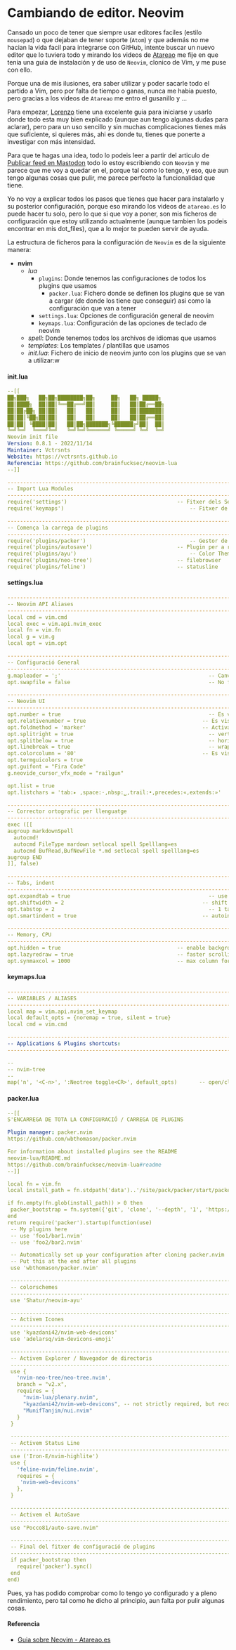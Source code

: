 # Cambiando de editor. Neovim

Cansado un poco de tener que siempre usar editores faciles (estilo `mousepad`) o que dejaban de tener soporte (`Atom`) y que además no me hacian la vida facil para integrarse con GitHub, intente buscar un nuevo editor que lo tuviera todo y mirando los videos de [Atareao](https://atareao.es) me fije en que tenia una guia de instalación y de uso de `Neovim`, clonico de Vim, y me puse con ello.

<!--more-->

Porque una de mis ilusiones, era saber utilizar y poder sacarle todo el partido a Vim, pero por falta de tiempo o ganas, nunca me habia puesto, pero gracias a los videos de `Atareao` me entro el gusanillo y ...

Para empezar, [Lorenzo](https://atareao.es) tiene una excelente guia para iniciarse y usarlo donde todo esta muy bien explicado (aunque aun tengo algunas dudas para aclarar), pero para un uso sencillo y sin muchas complicaciones tienes más que suficiente, si quieres más, ahi es donde tu, tienes que ponerte a investigar con más intensidad.

Para que te hagas una idea, todo lo podeis leer a partir del articulo de [Publicar feed en Mastodon](2022-11-14-publicar-feed-mastodon.md) todo lo estoy escribiendo con `Neovim` y me parece que me voy a quedar en el, porque tal como lo tengo, y eso, que aun tengo algunas cosas que pulir, me parece perfecto la funcionalidad que tiene.

Yo no voy a explicar todos los pasos que tienes que hacer para instalarlo y su posterior configuración, porque eso mirando los videos de `atareao.es` lo puede hacer tu solo, pero lo que si que voy a poner, son mis ficheros de configuración que estoy utilizando actualmente (aunque tambien los podeis encontrar en mis dot_files), que a lo mejor te pueden servir de ayuda.

La estructura de ficheros para la configuración de `Neovim` es de la siguiente manera:
- **nvim**
  - *lua*
    - `plugins`: Donde tenemos las configuraciones de todos los plugins que usamos
      - `packer.lua`: Fichero donde se definen los plugins que se van a cargar (de donde los tiene que conseguir) asi como la configuración que van a tener
    - `settings.lua`: Opciones de configuración general de neovim
    - `keymaps.lua`: Configuración de las opciones de teclado de neovim
  - *spell*: Donde tenemos todos los archivos de idiomas que usamos
  - *templates*: Los templates / plantillas que usamos
  - *init.lua*: Fichero de inicio de neovim junto con los plugins que se van a utilizar:w

#### init.lua
```yaml
--[[
██╗███╗   ██╗██╗████████╗██╗     ██╗   ██╗ █████╗
██║████╗  ██║██║╚══██╔══╝██║     ██║   ██║██╔══██╗
██║██╔██╗ ██║██║   ██║   ██║     ██║   ██║███████║
██║██║╚██╗██║██║   ██║   ██║     ██║   ██║██╔══██║
██║██║ ╚████║██║   ██║██╗███████╗╚██████╔╝██║  ██║
╚═╝╚═╝  ╚═══╝╚═╝   ╚═╝╚═╝╚══════╝ ╚═════╝ ╚═╝  ╚═╝
Neovim init file
Version: 0.8.1 - 2022/11/14
Maintainer: Vctrsnts
Website: https://vctrsnts.github.io
Referencia: https://github.com/brainfucksec/neovim-lua
--]]

----------------------------------------------------------------------------------------------------
-- Import Lua Modules
----------------------------------------------------------------------------------------------------
require('settings')                                   -- Fitxer dels Settings
require('keymaps')			                              -- Fitxer de la configuració del teclat

----------------------------------------------------------------------------------------------------
-- Comença la carrega de plugins
----------------------------------------------------------------------------------------------------
require('plugins/packer')		                          -- Gestor de Plugins
require('plugins/autosave')                           -- Plugin per a realitzar el AutoSave
require('plugins/ayu')			                          -- Color Theme
require('plugins/neo-tree')                           -- filebrowser
require('plugins/feline')                             -- statusline
```

#### settings.lua
```yaml
----------------------------------------------------------------------------------------------------
-- Neovim API Aliases
----------------------------------------------------------------------------------------------------
local cmd = vim.cmd
local exec = vim.api.nvim_exec
local fn = vim.fn
local g = vim.g
local opt = vim.opt

----------------------------------------------------------------------------------------------------
-- Configuració General
----------------------------------------------------------------------------------------------------
g.mapleader = ';'					                            -- Canviar leader a coma
opt.swapfile = false					                        -- No fe servir swapfile

----------------------------------------------------------------------------------------------------
-- Neovim UI
----------------------------------------------------------------------------------------------------
opt.number = true					                            -- Es visualitzar els numeros de les linias
opt.relativenumber = true				                      -- Es visualitzar el numero relatiu de la linia
opt.foldmethod = 'marker'				                      -- Activada folding (default 'foldmarker')
opt.splitright = true					                        -- vertical split to the right
opt.splitbelow = true					                        -- horizontal split to the bottom
opt.linebreak = true					                        -- wrap on word boundary
opt.colorcolumn = '80'					                      -- Es visualitzar la linia que marca els 80 caracters
opt.termguicolors = true 
opt.guifont = "Fira Code"
g.neovide_cursor_vfx_mode = "railgun"

opt.list = true
opt.listchars = 'tab:▸ ,space:·,nbsp:␣,trail:•,precedes:«,extends:»'

---------------------------------------------------------------------------------------------------
-- Corrector ortografic per llenguatge
---------------------------------------------------------------------------------------------------
exec ([[
augroup markdownSpell
  autocmd!
  autocmd FileType mardown setlocal spell Spelllang=es
  autocmd BufRead,BufNewFile *.md setlocal spell spelllang=es
augroup END
]], false)

---------------------------------------------------------------------------------------------------
-- Tabs, indent
---------------------------------------------------------------------------------------------------
opt.expandtab = true					                        -- use spaces instead of tabs
opt.shiftwidth = 2					                          -- shift 2 spaces when tab
opt.tabstop = 2						                            -- 1 tab == 2 spaces
opt.smartindent = true					                      -- autoindent new lines

---------------------------------------------------------------------------------------------------
-- Memory, CPU
---------------------------------------------------------------------------------------------------
opt.hidden = true                                     -- enable background buffers
opt.lazyredraw = true                                 -- faster scrolling
opt.synmaxcol = 1000                                  -- max column for syntax highlight
```
 
#### keymaps.lua
```yaml
----------------------------------------------------------------------------------------------------
-- VARIABLES / ALIASES
----------------------------------------------------------------------------------------------------
local map = vim.api.nvim_set_keymap
local default_opts = {noremap = true, silent = true}
local cmd = vim.cmd

----------------------------------------------------------------------------------------------------
-- Applications & Plugins shortcuts:
----------------------------------------------------------------------------------------------------

--
-- nvim-tree
--
map('n', '<C-n>', ':Neotree toggle<CR>', default_opts)       -- open/close
```
 
#### packer.lua
```yaml
--[[
S'ENCARREGA DE TOTA LA CONFIGURACIÓ / CARREGA DE PLUGINS

Plugin manager: packer.nvim
https://github.com/wbthomason/packer.nvim

For information about installed plugins see the README
neovim-lua/README.md
https://github.com/brainfucksec/neovim-lua#readme
--]]

local fn = vim.fn
local install_path = fn.stdpath('data')..'/site/pack/packer/start/packer.nvim'

if fn.empty(fn.glob(install_path)) > 0 then
 packer_bootstrap = fn.system({'git', 'clone', '--depth', '1', 'https://github.com/wbthomason/packer.nvim', install_path})
end
return require('packer').startup(function(use)
 -- My plugins here
 -- use 'foo1/bar1.nvim'
 -- use 'foo2/bar2.nvim'

 -- Automatically set up your configuration after cloning packer.nvim
 -- Put this at the end after all plugins
 use 'wbthomason/packer.nvim'

 -------------------------------------------------------------------------------------------------
 -- colorschemes
 -------------------------------------------------------------------------------------------------
 use 'Shatur/neovim-ayu'

 -------------------------------------------------------------------------------------------------
 -- Activem Icones
 -------------------------------------------------------------------------------------------------
 use 'kyazdani42/nvim-web-devicons'
 use 'adelarsq/vim-devicons-emoji'

 -------------------------------------------------------------------------------------------------
 -- Activem Explorer / Navegador de directoris
 -------------------------------------------------------------------------------------------------
 use {
   'nvim-neo-tree/neo-tree.nvim',
   branch = "v2.x",
   requires = {
     "nvim-lua/plenary.nvim",
     "kyazdani42/nvim-web-devicons", -- not strictly required, but recommended
     "MunifTanjim/nui.nvim"
   }
 }
 
 -------------------------------------------------------------------------------------------------
 -- Activem Status Line
 -------------------------------------------------------------------------------------------------
 use ('Iron-E/nvim-highlite')
 use {
   'feline-nvim/feline.nvim',
   requires = {
    'nvim-web-devicons'
   },
 }

 -------------------------------------------------------------------------------------------------
 -- Activem el AutoSave
 -------------------------------------------------------------------------------------------------
 use "Pocco81/auto-save.nvim"

 -------------------------------------------------------------------------------------------------
 -- Final del fitxer de configuració de plugins
 -------------------------------------------------------------------------------------------------
 if packer_bootstrap then
   require('packer').sync()
 end
end)
```
 
Pues, ya has podido comprobar como lo tengo yo configurado y a pleno rendimiento, pero tal como he dicho al principio, aun falta por pulir algunas cosas.
#### Referencia
- [Guia sobre Neovim - Atareao.es](https://www.youtube.com/watch?v=SoDjVPr5_Go&list=PL3lTiK2rXrUEL52KOZcTBsoLMndfFBV2Q)

